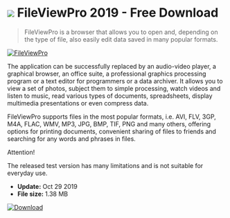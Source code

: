# ![](https://cdn.softexe.net/static/icon/c/fileviewpro-10637.png) FileViewPro 2019 - Free Download

> FileViewPro is a browser that allows you to open and, depending on the type of file, also easily edit data saved in many popular formats.

[![FileViewPro](https://gallery.dpcdn.pl/imgc/Tools/77863/g_-_420x350_1.5_-_x20170927173816_0.png)](https://softexe.net/win/multimedia/other/fileviewpro:pRfcg.html)

The application can be successfully replaced by an audio-video player, a graphical browser, an office suite, a professional graphics processing program or a text editor for programmers or a data archiver. It allows you to view a set of photos, subject them to simple processing, watch videos and listen to music, read various types of documents, spreadsheets, display multimedia presentations or even compress data.
 
 FileViewPro supports files in the most popular formats, i.e. AVI, FLV, 3GP, M4A, FLAC, WMV, MP3, JPG, BMP, TIF, PNG and many others, offering options for printing documents, convenient sharing of files to friends and searching for any words and phrases in files.
 
 Attention!
 
 The released test version has many limitations and is not suitable for everyday use.


- **Update:** Oct 29 2019
- **File size:** 1.38 MB

[![Download](https://cdn.softexe.net/static/img/download.png)](https://softexe.net/win/multimedia/other/fileviewpro:pRfcg.html)

